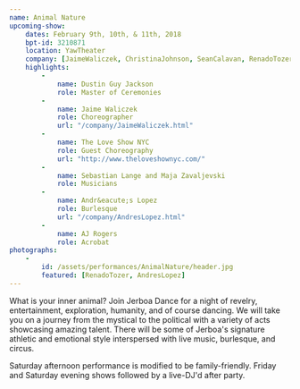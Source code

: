 ```yaml
---
name: Animal Nature
upcoming-show:
    dates: February 9th, 10th, & 11th, 2018
    bpt-id: 3210871
    location: YawTheater
    company: [JaimeWaliczek, ChristinaJohnson, SeanCalavan, RenadoTozer, StellaKutz, AndresLopez, KarenBrown, ConstanzeVillines, AlexUng]
    highlights:
        -
            name: Dustin Guy Jackson
            role: Master of Ceremonies
        -
            name: Jaime Waliczek
            role: Choreographer
            url: "/company/JaimeWaliczek.html"
        -
            name: The Love Show NYC
            role: Guest Choreography
            url: "http://www.theloveshownyc.com/"
        -
            name: Sebastian Lange and Maja Zavaljevski
            role: Musicians
        -
            name: Andr&eacute;s Lopez
            role: Burlesque
            url: "/company/AndresLopez.html"
        -
            name: AJ Rogers
            role: Acrobat
photographs:
    -
        id: /assets/performances/AnimalNature/header.jpg
        featured: [RenadoTozer, AndresLopez]
---
```

What is your inner animal? Join Jerboa Dance for a night of revelry, entertainment, exploration, humanity, and of course dancing. We will take you on a journey from the mystical to the political with a variety of acts showcasing amazing talent. There will be some of Jerboa's signature athletic and emotional style interspersed with live music, burlesque, and circus.

Saturday afternoon performance is modified to be family-friendly. Friday and Saturday evening shows followed by a live-DJ'd after party.